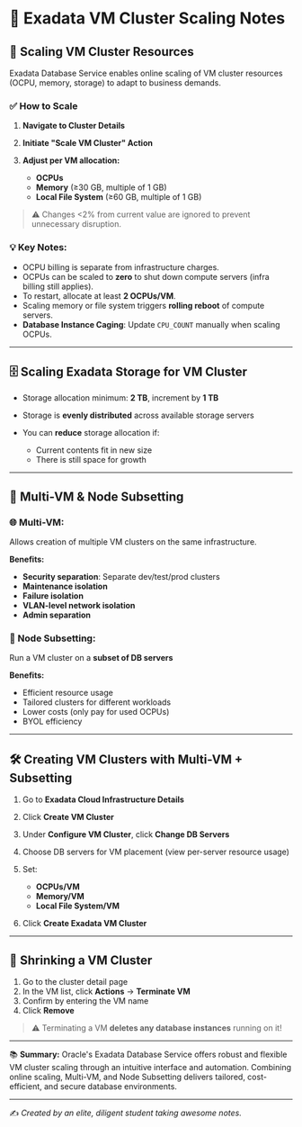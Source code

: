 # 📌 Exadata VM Cluster Scaling Notes

## 🔧 Scaling VM Cluster Resources

Exadata Database Service enables online scaling of VM cluster resources (OCPU, memory, storage) to adapt to business demands.

### ✅ How to Scale

1. **Navigate to Cluster Details**
2. **Initiate "Scale VM Cluster" Action**
3. **Adjust per VM allocation:**

   * **OCPUs**
   * **Memory** (≥30 GB, multiple of 1 GB)
   * **Local File System** (≥60 GB, multiple of 1 GB)

> ⚠️ Changes <2% from current value are ignored to prevent unnecessary disruption.

### 💡 Key Notes:

* OCPU billing is separate from infrastructure charges.
* OCPUs can be scaled to **zero** to shut down compute servers (infra billing still applies).
* To restart, allocate at least **2 OCPUs/VM**.
* Scaling memory or file system triggers **rolling reboot** of compute servers.
* **Database Instance Caging**: Update `CPU_COUNT` manually when scaling OCPUs.

---

## 🗄️ Scaling Exadata Storage for VM Cluster

* Storage allocation minimum: **2 TB**, increment by **1 TB**
* Storage is **evenly distributed** across available storage servers
* You can **reduce** storage allocation if:

  * Current contents fit in new size
  * There is still space for growth

---

## 🔄 Multi-VM & Node Subsetting

### 🌐 Multi-VM:

Allows creation of multiple VM clusters on the same infrastructure.

**Benefits:**

* **Security separation**: Separate dev/test/prod clusters
* **Maintenance isolation**
* **Failure isolation**
* **VLAN-level network isolation**
* **Admin separation**

### 🧩 Node Subsetting:

Run a VM cluster on a **subset of DB servers**

**Benefits:**

* Efficient resource usage
* Tailored clusters for different workloads
* Lower costs (only pay for used OCPUs)
* BYOL efficiency

---

## 🛠️ Creating VM Clusters with Multi-VM + Subsetting

1. Go to **Exadata Cloud Infrastructure Details**
2. Click **Create VM Cluster**
3. Under **Configure VM Cluster**, click **Change DB Servers**
4. Choose DB servers for VM placement (view per-server resource usage)
5. Set:

   * **OCPUs/VM**
   * **Memory/VM**
   * **Local File System/VM**
6. Click **Create Exadata VM Cluster**

---

## 🔽 Shrinking a VM Cluster

1. Go to the cluster detail page
2. In the VM list, click **Actions** → **Terminate VM**
3. Confirm by entering the VM name
4. Click **Remove**

> ⚠️ Terminating a VM **deletes any database instances** running on it!

---

📚 **Summary:**
Oracle's Exadata Database Service offers robust and flexible VM cluster scaling through an intuitive interface and automation. Combining online scaling, Multi-VM, and Node Subsetting delivers tailored, cost-efficient, and secure database environments.

---

✍️ *Created by an elite, diligent student taking awesome notes.*
